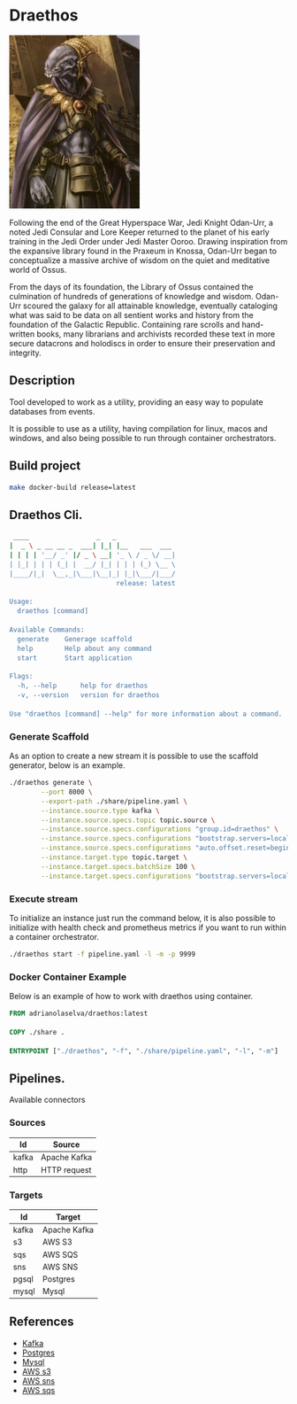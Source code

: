 # Draethos

![Draethos](docs/draethos-jedi.jpg)

Following the end of the Great Hyperspace War, Jedi Knight Odan-Urr, a noted Jedi Consular and Lore Keeper returned to the planet of his early training in the Jedi Order under Jedi Master Ooroo. Drawing inspiration from the expansive library found in the Praxeum in Knossa, Odan-Urr began to conceptualize a massive archive of wisdom on the quiet and meditative world of Ossus.

From the days of its foundation, the Library of Ossus contained the culmination of hundreds of generations of knowledge and wisdom. Odan-Urr scoured the galaxy for all attainable knowledge, eventually cataloging what was said to be data on all sentient works and history from the foundation of the Galactic Republic. Containing rare scrolls and hand-written books, many librarians and archivists recorded these text in more secure datacrons and holodiscs in order to ensure their preservation and integrity.

## Description 

Tool developed to work as a utility, providing an easy way to populate databases from events.

It is possible to use as a utility, having compilation for linux, macos and windows, and also being possible to run through container orchestrators.

## Build project
```sh
make docker-build release=latest
```

## Draethos Cli.

```sh
 ____                 _   _               
|  _ \ _ __ __ _  ___| |_| |__   ___  ___ 
| | | | '__/ _' |/ _ \ __| '_ \ / _ \/ __|
| |_| | | | (_| |  __/ |_| | | | (_) \__ \
|____/|_|  \__,_|\___|\__|_| |_|\___/|___/
                           release: latest

Usage:
  draethos [command]

Available Commands:
  generate    Generage scaffold
  help        Help about any command
  start       Start application

Flags:
  -h, --help      help for draethos
  -v, --version   version for draethos

Use "draethos [command] --help" for more information about a command.
```

### Generate Scaffold

As an option to create a new stream it is possible to use the scaffold generator, below is an example.

```sh
./draethos generate \
        --port 8000 \
        --export-path ./share/pipeline.yaml \
        --instance.source.type kafka \
        --instance.source.specs.topic topic.source \
        --instance.source.specs.configurations "group.id=draethos" \
        --instance.source.specs.configurations "bootstrap.servers=localhost:9093" \
        --instance.source.specs.configurations "auto.offset.reset=beginning" \
        --instance.target.type topic.target \
        --instance.target.specs.batchSize 100 \
        --instance.target.specs.configurations "bootstrap.servers=localhost:9093"
``` 

### Execute stream

To initialize an instance just run the command below, it is also possible to initialize with health check and prometheus metrics if you want to run within a container orchestrator.

```sh 
./draethos start -f pipeline.yaml -l -m -p 9999
``` 

### Docker Container Example

Below is an example of how to work with draethos using container.

```Dockerfile
FROM adrianolaselva/draethos:latest

COPY ./share .

ENTRYPOINT ["./draethos", "-f", "./share/pipeline.yaml", "-l", "-m"]
```

## Pipelines.

Available connectors

### Sources

|  Id |  Source |
|---|---|
| kafka  | Apache Kafka  |
| http   | HTTP request  |

### Targets

|  Id |  Target |
|---|---|
| kafka  | Apache Kafka  |
| s3  | AWS S3  |
| sqs  | AWS SQS  |
| sns | AWS SNS  |
| pgsql  | Postgres  |
| mysql  | Mysql  |

## References

- [Kafka](https://kafka.apache.org/)
- [Postgres](https://www.postgresql.org/)
- [Mysql](https://www.mysql.com/)
- [AWS s3](https://aws.amazon.com/pt/s3/)
- [AWS sns](https://aws.amazon.com/pt/sns/)
- [AWS sqs](https://aws.amazon.com/pt/sqs/)